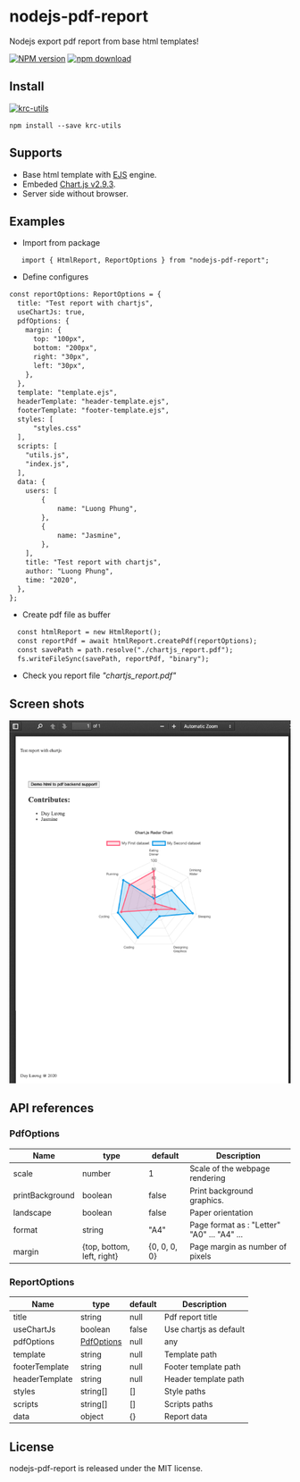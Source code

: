 # nodejs-pdf-report

Nodejs export pdf report from base html templates!

[![NPM version][npm-image]][npm-url] [![npm download][download-image]][download-url]

[npm-image]: http://img.shields.io/npm/v/nodejs-pdf-report.svg?style=flat-square
[npm-url]: http://npmjs.org/package/nodejs-pdf-report
[download-image]: https://img.shields.io/npm/dm/nodejs-pdf-report.svg?style=flat-square
[download-url]: https://npmjs.org/package/nodejs-pdf-report

## Install

[![krc-utils](https://nodei.co/npm/nodejs-pdf-report.png)](https://npmjs.org/package/nodejs-pdf-report)

```
npm install --save krc-utils
```

## Supports

- Base html template with [EJS](https://github.com/mde/ejs) engine.
- Embeded [Chart.js v2.9.3](https://www.chartjs.org).
- Server side without browser.

## Examples

- Import from package

```
   import { HtmlReport, ReportOptions } from "nodejs-pdf-report";
```

- Define configures

```
const reportOptions: ReportOptions = {
  title: "Test report with chartjs",
  useChartJs: true,
  pdfOptions: {
    margin: {
      top: "100px",
      bottom: "200px",
      right: "30px",
      left: "30px",
    },
  },
  template: "template.ejs",
  headerTemplate: "header-template.ejs",
  footerTemplate: "footer-template.ejs",
  styles: [
      "styles.css"
  ],
  scripts: [
    "utils.js",
    "index.js",
  ],
  data: {
    users: [
        {
            name: "Luong Phung",
        },
        {
            name: "Jasmine",
        },
    ],
    title: "Test report with chartjs",
    author: "Luong Phung",
    time: "2020",
  },
};
```

- Create pdf file as buffer

```
  const htmlReport = new HtmlReport();
  const reportPdf = await htmlReport.createPdf(reportOptions);
  const savePath = path.resolve("./chartjs_report.pdf");
  fs.writeFileSync(savePath, reportPdf, "binary");
```

- Check you report file _"chartjs_report.pdf"_

## Screen shots

![screen shot](./screen-shots/output1.png)

## API references

### PdfOptions

| Name            | type                       | default      | Description                                 |
| --------------- | -------------------------- | ------------ | ------------------------------------------- |
| scale           | number                     | 1            | Scale of the webpage rendering              |
| printBackground | boolean                    | false        | Print background graphics.                  |
| landscape       | boolean                    | false        | Paper orientation                           |
| format          | string                     | "A4"         | Page format as : "Letter" "A0" ... "A4" ... |
| margin          | {top, bottom, left, right} | {0, 0, 0, 0} | Page margin as number of pixels             |

### ReportOptions

| Name           | type                       | default | Description            |
| -------------- | -------------------------- | ------- | ---------------------- |
| title          | string                     | null    | Pdf report title       |
| useChartJs     | boolean                    | false   | Use chartjs as default |
| pdfOptions     | [PdfOptions](/#PdfOptions) | null    | any                    |
| template       | string                     | null    | Template path          |
| footerTemplate | string                     | null    | Footer template path   |
| headerTemplate | string                     | null    | Header template path   |
| styles         | string[]                   | []      | Style paths            |
| scripts        | string[]                   | []      | Scripts paths          |
| data           | object                     | {}      | Report data            |

## License

nodejs-pdf-report is released under the MIT license.
